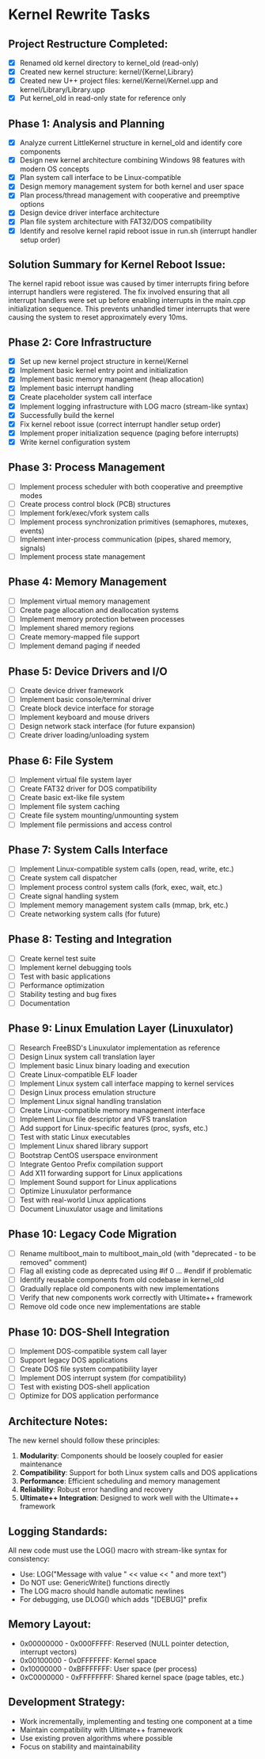 # Kernel Rewrite Tasks

## Project Restructure Completed:
- [x] Renamed old kernel directory to kernel_old (read-only)
- [x] Created new kernel structure: kernel/{Kernel,Library}
- [x] Created new U++ project files: kernel/Kernel/Kernel.upp and kernel/Library/Library.upp
- [x] Put kernel_old in read-only state for reference only

## Phase 1: Analysis and Planning
- [x] Analyze current LittleKernel structure in kernel_old and identify core components
- [x] Design new kernel architecture combining Windows 98 features with modern OS concepts
- [x] Plan system call interface to be Linux-compatible
- [x] Design memory management system for both kernel and user space
- [x] Plan process/thread management with cooperative and preemptive options
- [x] Design device driver interface architecture
- [x] Plan file system architecture with FAT32/DOS compatibility
- [x] Identify and resolve kernel rapid reboot issue in run.sh (interrupt handler setup order)

## Solution Summary for Kernel Reboot Issue:
The kernel rapid reboot issue was caused by timer interrupts firing before interrupt handlers were registered. The fix involved ensuring that all interrupt handlers were set up before enabling interrupts in the main.cpp initialization sequence. This prevents unhandled timer interrupts that were causing the system to reset approximately every 10ms.

## Phase 2: Core Infrastructure
- [x] Set up new kernel project structure in kernel/Kernel
- [x] Implement basic kernel entry point and initialization
- [x] Implement basic memory management (heap allocation)
- [x] Implement basic interrupt handling
- [x] Create placeholder system call interface
- [x] Implement logging infrastructure with LOG macro (stream-like syntax)
- [x] Successfully build the kernel
- [x] Fix kernel reboot issue (correct interrupt handler setup order)
- [x] Implement proper initialization sequence (paging before interrupts)
- [x] Write kernel configuration system

## Phase 3: Process Management
- [ ] Implement process scheduler with both cooperative and preemptive modes
- [ ] Create process control block (PCB) structures
- [ ] Implement fork/exec/vfork system calls
- [ ] Implement process synchronization primitives (semaphores, mutexes, events)
- [ ] Implement inter-process communication (pipes, shared memory, signals)
- [ ] Implement process state management

## Phase 4: Memory Management
- [ ] Implement virtual memory management
- [ ] Create page allocation and deallocation systems
- [ ] Implement memory protection between processes
- [ ] Implement shared memory regions
- [ ] Create memory-mapped file support
- [ ] Implement demand paging if needed

## Phase 5: Device Drivers and I/O
- [ ] Create device driver framework
- [ ] Implement basic console/terminal driver
- [ ] Create block device interface for storage
- [ ] Implement keyboard and mouse drivers
- [ ] Design network stack interface (for future expansion)
- [ ] Create driver loading/unloading system

## Phase 6: File System
- [ ] Implement virtual file system layer
- [ ] Create FAT32 driver for DOS compatibility
- [ ] Create basic ext-like file system
- [ ] Implement file system caching
- [ ] Create file system mounting/unmounting system
- [ ] Implement file permissions and access control

## Phase 7: System Calls Interface
- [ ] Implement Linux-compatible system calls (open, read, write, etc.)
- [ ] Create system call dispatcher
- [ ] Implement process control system calls (fork, exec, wait, etc.)
- [ ] Create signal handling system
- [ ] Implement memory management system calls (mmap, brk, etc.)
- [ ] Create networking system calls (for future)

## Phase 8: Testing and Integration
- [ ] Create kernel test suite
- [ ] Implement kernel debugging tools
- [ ] Test with basic applications
- [ ] Performance optimization
- [ ] Stability testing and bug fixes
- [ ] Documentation

## Phase 9: Linux Emulation Layer (Linuxulator)
- [ ] Research FreeBSD's Linuxulator implementation as reference
- [ ] Design Linux system call translation layer
- [ ] Implement basic Linux binary loading and execution
- [ ] Create Linux-compatible ELF loader
- [ ] Implement Linux system call interface mapping to kernel services
- [ ] Design Linux process emulation structure
- [ ] Implement Linux signal handling translation
- [ ] Create Linux-compatible memory management interface
- [ ] Implement Linux file descriptor and VFS translation
- [ ] Add support for Linux-specific features (proc, sysfs, etc.)
- [ ] Test with static Linux executables
- [ ] Implement Linux shared library support
- [ ] Bootstrap CentOS userspace environment
- [ ] Integrate Gentoo Prefix compilation support
- [ ] Add X11 forwarding support for Linux applications
- [ ] Implement Sound support for Linux applications
- [ ] Optimize Linuxulator performance
- [ ] Test with real-world Linux applications
- [ ] Document Linuxulator usage and limitations

## Phase 10: Legacy Code Migration
- [ ] Rename multiboot_main to multiboot_main_old (with "deprecated - to be removed" comment)
- [ ] Flag all existing code as deprecated using #if 0 ... #endif if problematic
- [ ] Identify reusable components from old codebase in kernel_old
- [ ] Gradually replace old components with new implementations
- [ ] Verify that new components work correctly with Ultimate++ framework
- [ ] Remove old code once new implementations are stable

## Phase 10: DOS-Shell Integration
- [ ] Implement DOS-compatible system call layer
- [ ] Support legacy DOS applications
- [ ] Create DOS file system compatibility layer
- [ ] Implement DOS interrupt system (for compatibility)
- [ ] Test with existing DOS-shell application
- [ ] Optimize for DOS application performance

## Architecture Notes:

The new kernel should follow these principles:
1. **Modularity**: Components should be loosely coupled for easier maintenance
2. **Compatibility**: Support for both Linux system calls and DOS applications
3. **Performance**: Efficient scheduling and memory management
4. **Reliability**: Robust error handling and recovery
5. **Ultimate++ Integration**: Designed to work well with the Ultimate++ framework

## Logging Standards:

All new code must use the LOG() macro with stream-like syntax for consistency:
- Use: LOG("Message with value " << value << " and more text")
- Do NOT use: GenericWrite() functions directly
- The LOG macro should handle automatic newlines
- For debugging, use DLOG() which adds "[DEBUG]" prefix

## Memory Layout:
- 0x00000000 - 0x000FFFFF: Reserved (NULL pointer detection, interrupt vectors)
- 0x00100000 - 0x0FFFFFFF: Kernel space
- 0x10000000 - 0xBFFFFFFF: User space (per process)
- 0xC0000000 - 0xFFFFFFFF: Shared kernel space (page tables, etc.)

## Development Strategy:
- Work incrementally, implementing and testing one component at a time
- Maintain compatibility with Ultimate++ framework
- Use existing proven algorithms where possible
- Focus on stability and maintainability